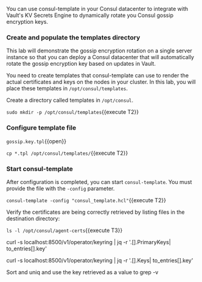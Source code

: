 You can use consul-template in your Consul datacenter to
integrate with Vault's KV Secrets Engine to dynamically rotate
you Consul gossip encryption keys.

### Create and populate the templates directory

This lab will demonstrate the gossip encryption rotation on a single server instance so that you can deploy a Consul datacenter that will automatically rotate the gossip encryption key based on updates in Vault.

You need to create templates that consul-template can use
to render the actual certificates and keys on the nodes in
your cluster. In this lab, you will place these templates
in `/opt/consul/templates`.

Create a directory called templates in `/opt/consul`.

`sudo mkdir -p /opt/consul/templates`{{execute T2}}

### Configure template file

`gossip.key.tpl`{{open}}

`cp *.tpl /opt/consul/templates/`{{execute T2}}

### Start consul-template

After configuration is completed, you can start `consul-template`.
You must provide the file with the `-config` parameter.

`consul-template -config "consul_template.hcl"`{{execute T2}}

Verify the certificates are being correctly retrieved
by listing files in the destination directory:

`ls -l /opt/consul/agent-certs`{{execute T3}}



<!-- Primary keys -->
curl -s localhost:8500/v1/operator/keyring | jq -r '.[].PrimaryKeys| to_entries[].key'

<!-- All Keys -->
curl -s localhost:8500/v1/operator/keyring | jq -r '.[].Keys| to_entries[].key'

Sort and uniq and use the key retrieved as a value to grep -v